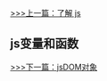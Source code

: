 [>>>上一篇：了解 js](../../lib/JavaScript/了解js.md)

## js变量和函数



[>>>下一篇：jsDOM对象](../../lib/JavaScript/jsDOM对象.md)
